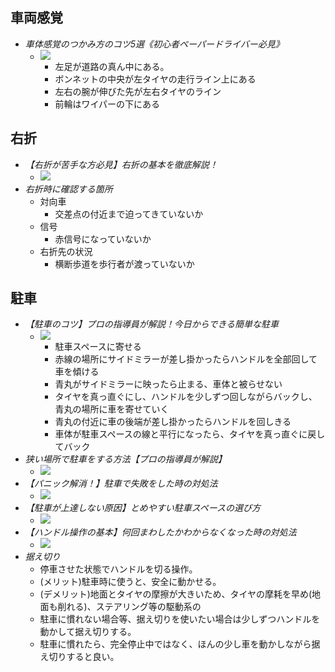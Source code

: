 
## 車両感覚

- *車体感覚のつかみ方のコツ5選《初心者ペーパードライバー必見》*
    - [![](https://img.youtube.com/vi/5FcoJNQuGL0/0.jpg)](https://www.youtube.com/watch?v=5FcoJNQuGL0)
        - 左足が道路の真ん中にある。
        - ボンネットの中央が左タイヤの走行ライン上にある
        - 左右の腕が伸びた先が左右タイヤのライン
        - 前輪はワイパーの下にある


## 右折

- *【右折が苦手な方必見】右折の基本を徹底解説！*
    - [![](https://img.youtube.com/vi/coMpgzExxR0/0.jpg)](https://www.youtube.com/watch?v=coMpgzExxR0)
- *右折時に確認する箇所*
    - 対向車
        - 交差点の付近まで迫ってきていないか
    - 信号
        - 赤信号になっていないか
    - 右折先の状況
        - 横断歩道を歩行者が渡っていないか

## 駐車

- *【駐車のコツ】プロの指導員が解説！今日からできる簡単な駐車*
    - [![](https://img.youtube.com/vi/WTbiWeD7KMM/0.jpg)](https://www.youtube.com/watch?v=WTbiWeD7KMM)
        - 駐車スペースに寄せる
        - 赤線の場所にサイドミラーが差し掛かったらハンドルを全部回して車を傾ける
        - 青丸がサイドミラーに映ったら止まる、車体と被らせない
        - タイヤを真っ直ぐにし、ハンドルを少しずつ回しながらバックし、青丸の場所に車を寄せていく
        - 青丸の付近に車の後端が差し掛かったらハンドルを回しきる
        - 車体が駐車スペースの線と平行になったら、タイヤを真っ直ぐに戻してバック
- *狭い場所で駐車をする方法【プロの指導員が解説】*
    - [![](https://img.youtube.com/vi/_iTyKzwvyv4/0.jpg)](https://www.youtube.com/watch?v=_iTyKzwvyv4)
- *【パニック解消！】駐車で失敗をした時の対処法*
    - [![](https://img.youtube.com/vi/WTbiWeD7KMM/0.jpg)](https://www.youtube.com/watch?v=WTbiWeD7KMM)
- *【駐車が上達しない原因】とめやすい駐車スペースの選び方*
    - [![](https://img.youtube.com/vi/EGsq6sPJuU4/0.jpg)](https://www.youtube.com/watch?v=EGsq6sPJuU4)
- *【ハンドル操作の基本】何回まわしたかわからなくなった時の対処法*
    - [![](https://img.youtube.com/vi/sCH3-sEyuZ4/0.jpg)](https://www.youtube.com/watch?v=sCH3-sEyuZ4)
- *据え切り*
    - 停車させた状態でハンドルを切る操作。
    - (メリット)駐車時に使うと、安全に動かせる。
    - (デメリット)地面とタイヤの摩擦が大きいため、タイヤの摩耗を早め(地面も削れる)、ステアリング等の駆動系の
    - 駐車に慣れない場合等、据え切りを使いたい場合は少しずつハンドルを動かして据え切りする。
    - 駐車に慣れたら、完全停止中ではなく、ほんの少し車を動かしながら据え切りすると良い。

